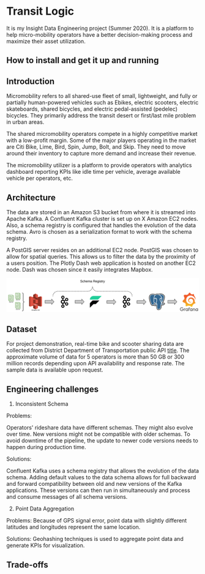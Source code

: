 # Transit Logic
It is my Insight Data Engineering project (Summer 2020). It is a platform to help micro-mobility operators have a better decision-making process and maximize their asset utilization.

## How to install and get it up and running

## Introduction
Micromobility refers to all shared-use fleet of small, lightweight, and fully or partially human-powered vehicles such as Ebikes, electric scooters, electric skateboards, shared bicycles, and electric pedal-assisted (pedelec) bicycles. They primarily address the transit desert or first/last mile problem in urban areas. 

The shared micromobility operators compete in a highly competitive market with a low-profit margin. Some of the major players operating in the market are Citi Bike, Lime, Bird, Spin, Jump, Bolt, and Skip. They need to move around their inventory to capture more demand and increase their revenue. 

The micromobility utilizer is a platform to provide operators with analytics dashboard reporting KPIs like idle time per vehicle, average available vehicle per operators, etc. 

## Architecture
The data are stored in an Amazon S3 bucket from where it is streamed into Apache Kafka. A Confluent Kafka cluster is set up on X Amazon EC2 nodes. Also, a schema registry is configured that handles the evolution of the data schema. Avro is chosen as a serialization format to work with the schema registry.

A PostGIS server resides on an additional EC2 node. PostGIS was chosen to allow for spatial queries. This allows us to filter the data by the proximity of a users position. The Plotly Dash web application is hosted on another EC2 node. Dash was chosen since it easily integrates Mapbox. 

![Pipeline](docs/Pipeline.png)

## Dataset
For project demonstration, real-time bike and scooter sharing data are collected from District Department of Transportation public API [title](https://ddot.dc.gov/page/dockless-api). The approximate volume of data for 5 operators is more than 50 GB or 300 million records depending upon API availability and response rate. The sample data is available upon request. 


## Engineering challenges

1. Inconsistent Schema

Problems:

Operators' rideshare data have different schemas. They might also evolve over time. New versions might not be compatible with older schemas. To avoid downtime of the pipeline, the update to newer code versions needs to happen during production time.

Solutions:

Confluent Kafka uses a schema registry that allows the evolution of the data schema. Adding default values to the data schema allows for full backward and forward compatibility between old and new versions of the Kafka applications. These versions can then run in simultaneously and process and consume messages of all schema versions.


2. Point Data Aggregation

Problems:
Because of GPS signal error, point data with slightly different latitudes and longitudes represent the same location. 

Solutions:
Geohashing techniques is used to aggregate point data and generate KPIs for visualization.



## Trade-offs
